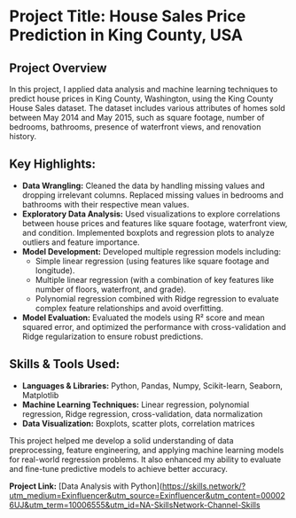 # Project Title: House Sales Price Prediction in King County, USA

## Project Overview  
In this project, I applied data analysis and machine learning techniques to predict house prices in King County, Washington, using the King County House Sales dataset. The dataset includes various attributes of homes sold between May 2014 and May 2015, such as square footage, number of bedrooms, bathrooms, presence of waterfront views, and renovation history.

## Key Highlights:
- **Data Wrangling:** Cleaned the data by handling missing values and dropping irrelevant columns. Replaced missing values in bedrooms and bathrooms with their respective mean values.
- **Exploratory Data Analysis:** Used visualizations to explore correlations between house prices and features like square footage, waterfront view, and condition. Implemented boxplots and regression plots to analyze outliers and feature importance.
- **Model Development:** Developed multiple regression models including:
  - Simple linear regression (using features like square footage and longitude).
  - Multiple linear regression (with a combination of key features like number of floors, waterfront, and grade).
  - Polynomial regression combined with Ridge regression to evaluate complex feature relationships and avoid overfitting.
- **Model Evaluation:** Evaluated the models using R² score and mean squared error, and optimized the performance with cross-validation and Ridge regularization to ensure robust predictions.

## Skills & Tools Used:
- **Languages & Libraries:** Python, Pandas, Numpy, Scikit-learn, Seaborn, Matplotlib
- **Machine Learning Techniques:** Linear regression, polynomial regression, Ridge regression, cross-validation, data normalization
- **Data Visualization:** Boxplots, scatter plots, correlation matrices

This project helped me develop a solid understanding of data preprocessing, feature engineering, and applying machine learning models for real-world regression problems. It also enhanced my ability to evaluate and fine-tune predictive models to achieve better accuracy. 

**Project Link:** [Data Analysis with Python](https://skills.network/?utm_medium=Exinfluencer&utm_source=Exinfluencer&utm_content=000026UJ&utm_term=10006555&utm_id=NA-SkillsNetwork-Channel-Skills
